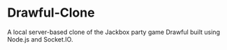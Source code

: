 # Drawful-Clone
A local server-based clone of the Jackbox party game Drawful built using Node.js and Socket.IO.
